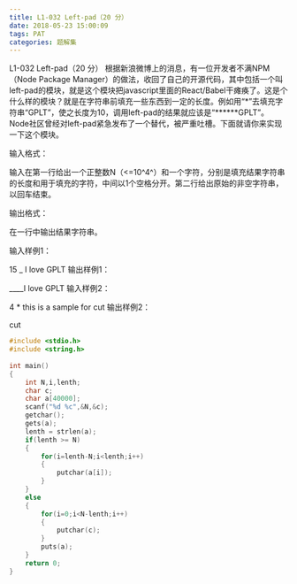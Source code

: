 ```yaml
---
title: L1-032 Left-pad（20 分）
date: 2018-05-23 15:00:09
tags: PAT
categories: 题解集
---
```


L1-032 Left-pad（20 分）
根据新浪微博上的消息，有一位开发者不满NPM（Node Package Manager）的做法，收回了自己的开源代码，其中包括一个叫left-pad的模块，就是这个模块把javascript里面的React/Babel干瘫痪了。这是个什么样的模块？就是在字符串前填充一些东西到一定的长度。例如用“*”去填充字符串“GPLT”，使之长度为10，调用left-pad的结果就应该是“******GPLT”。Node社区曾经对left-pad紧急发布了一个替代，被严重吐槽。下面就请你来实现一下这个模块。

输入格式：

输入在第一行给出一个正整数N（<=10^4^）和一个字符，分别是填充结果字符串的长度和用于填充的字符，中间以1个空格分开。第二行给出原始的非空字符串，以回车结束。

输出格式：

在一行中输出结果字符串。

输入样例1：

15 _
I love GPLT
输出样例1：

____I love GPLT
输入样例2：

4 *
this is a sample for cut
输出样例2：

 cut
 
```cpp
#include <stdio.h>  
#include <string.h>  
  
int main()  
{  
    int N,i,lenth;  
    char c;  
    char a[40000];  
    scanf("%d %c",&N,&c);  
    getchar();  
    gets(a);  
    lenth = strlen(a);  
    if(lenth >= N)  
    {  
        for(i=lenth-N;i<lenth;i++)  
        {  
            putchar(a[i]);  
        }  
    }  
    else  
    {  
        for(i=0;i<N-lenth;i++)  
        {  
            putchar(c);  
        }  
        puts(a);  
    }  
    return 0;  
}  
```